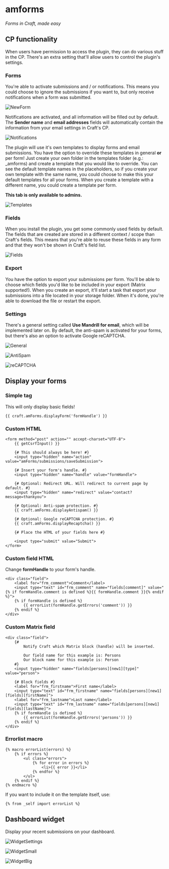 # amforms

_Forms in Craft, made easy_

## CP functionality

When users have permission to access the plugin, they can do various stuff in the CP. There's an extra setting that'll allow users to control the plugin's settings.

### Forms

You're able to activate submissions and / or notifications. This means you could choose to ignore the submissions if you want to, but only receive notifications when a form was submitted.

![NewForm](https://raw.githubusercontent.com/am-impact/am-impact.github.io/master/img/readme/amforms/newform.png "NewForm")

Notifications are activated, and all information will be filled out by default. The **Sender name** and **email addresses** fields will automatically contain the information from your email settings in Craft's CP.

![Notifications](https://raw.githubusercontent.com/am-impact/am-impact.github.io/master/img/readme/amforms/notifications.png "Notifications")

The plugin will use it's own templates to display forms and email submissions. You have the option to override these templates in general **or** per form! Just create your own folder in the templates folder (e.g.: _amforms) and create a template that you would like to override. You can see the default template names in the placeholders, so if you create your own template with the same name, you could choose to make this your default templates for all your forms. When you create a template with a different name, you could create a template per form.

**This tab is only available to admins.**

![Templates](https://raw.githubusercontent.com/am-impact/am-impact.github.io/master/img/readme/amforms/templates.png "Templates")

### Fields

When you install the plugin, you get some commonly used fields by default. The fields that are created are stored in a different context / scope than Craft's fields. This means that you're able to reuse these fields in any form and that they won't be shown in Craft's field list.

![Fields](https://raw.githubusercontent.com/am-impact/am-impact.github.io/master/img/readme/amforms/fields.png "Fields")

### Export

You have the option to export your submissions per form. You'll be able to choose which fields you'd like to be included in your export (Matrix supported!). When you create an export, it'll start a task that export your submissions into a file located in your storage folder. When it's done, you're able to download the file or restart the export.

### Settings

There's a general setting called **Use Mandrill for email**, which will be implemented later on. By default, the anti-spam is activated for your forms, but there's also an option to activate Google reCAPTCHA.

![General](https://raw.githubusercontent.com/am-impact/am-impact.github.io/master/img/readme/amforms/general.png "General")

![AntiSpam](https://raw.githubusercontent.com/am-impact/am-impact.github.io/master/img/readme/amforms/antispam.png "AntiSpam")

![reCAPTCHA](https://raw.githubusercontent.com/am-impact/am-impact.github.io/master/img/readme/amforms/recaptcha.png "reCAPTCHA")


## Display your forms

### Simple tag

This will only display basic fields!

```
{{ craft.amForms.displayForm('formHandle') }}
```

### Custom HTML

```
<form method="post" action="" accept-charset="UTF-8">
    {{ getCsrfInput() }}

    {# This should always be here! #}
    <input type="hidden" name="action" value="amForms/submissions/saveSubmission">

    {# Insert your form's handle. #}
    <input type="hidden" name="handle" value="formHandle">

    {# Optional: Redirect URL. Will redirect to current page by default. #}
    <input type="hidden" name="redirect" value="contact?message=thankyou">

    {# Optional: Anti-spam protection. #}
    {{ craft.amForms.displayAntispam() }}

    {# Optional: Google reCAPTCHA protection. #}
    {{ craft.amForms.displayRecaptcha() }}

    {# Place the HTML of your fields here #}

    <input type="submit" value="Submit">
</form>
```

### Custom field HTML

Change **formHandle** to your form's handle.

```
<div class="field">
    <label for="frm_comment">Comment</label>
    <input type="text" id="frm_comment" name="fields[comment]" value="{% if formHandle.comment is defined %}{{ formHandle.comment }}{% endif %}">
    {% if formHandle is defined %}
        {{ errorList(formHandle.getErrors('comment')) }}
    {% endif %}
</div>
```

### Custom Matrix field

```
<div class="field">
    {#
        Notify Craft which Matrix block (handle) will be inserted.

        Our field name for this example is: Persons
        Our block name for this example is: Person
    #}
    <input type="hidden" name="fields[persons][new1][type]" value="person">

    {# Block fields #}
    <label for="frm_firstname">First name</label>
    <input type="text" id="frm_firstname" name="fields[persons][new1][fields][firstName]">
    <label for="frm_lastname">Last name</label>
    <input type="text" id="frm_lastname" name="fields[persons][new1][fields][lastName]">
    {% if formHandle is defined %}
        {{ errorList(formHandle.getErrors('persons')) }}
    {% endif %}
</div>
```

### Errorlist macro

```
{% macro errorList(errors) %}
    {% if errors %}
        <ul class="errors">
            {% for error in errors %}
                <li>{{ error }}</li>
            {% endfor %}
        </ul>
    {% endif %}
{% endmacro %}
```

If you want to include it on the template itself, use:
```
{% from _self import errorList %}
```

## Dashboard widget

Display your recent submissions on your dashboard.

![WidgetSettings](https://raw.githubusercontent.com/am-impact/am-impact.github.io/master/img/readme/amforms/widgetsettings.png "WidgetSettings")

![WidgetSmall](https://raw.githubusercontent.com/am-impact/am-impact.github.io/master/img/readme/amforms/widgetsmall.png "WidgetSmall")

![WidgetBig](https://raw.githubusercontent.com/am-impact/am-impact.github.io/master/img/readme/amforms/widgetbig.png "WidgetBig")
